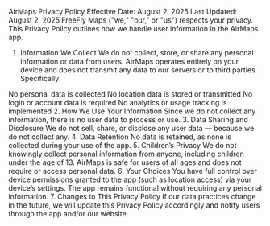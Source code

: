 AirMaps Privacy Policy
Effective Date: August 2, 2025
Last Updated: August 2, 2025
FreeFly Maps ("we," "our," or "us") respects your privacy. This Privacy Policy outlines how we handle user information in the AirMaps app.

1. Information We Collect
We do not collect, store, or share any personal information or data from users.
AirMaps operates entirely on your device and does not transmit any data to our servers or to third parties.
Specifically:

No personal data is collected
No location data is stored or transmitted
No login or account data is required
No analytics or usage tracking is implemented
2. How We Use Your Information
Since we do not collect any information, there is no user data to process or use.
3. Data Sharing and Disclosure
We do not sell, share, or disclose any user data — because we do not collect any.
4. Data Retention
No data is retained, as none is collected during your use of the app.
5. Children’s Privacy
We do not knowingly collect personal information from anyone, including children under the age of 13.
AirMaps is safe for users of all ages and does not require or access personal data.
6. Your Choices
You have full control over device permissions granted to the app (such as location access) via your device’s settings. The app remains functional without requiring any personal information.
7. Changes to This Privacy Policy
If our data practices change in the future, we will update this Privacy Policy accordingly and notify users through the app and/or our website.
